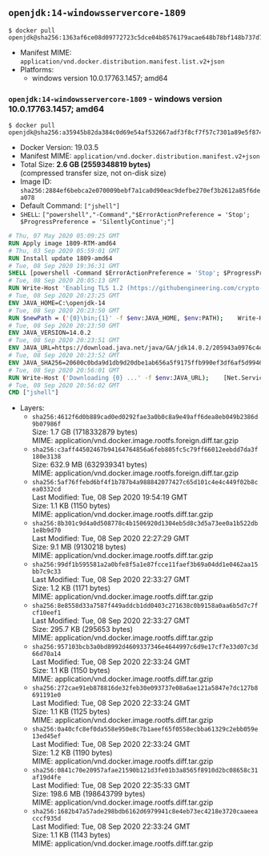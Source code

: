 ## `openjdk:14-windowsservercore-1809`

```console
$ docker pull openjdk@sha256:1363af6ce08d09772723c5dce04b8576179acae648b78bf148b737d700c1eed3
```

-	Manifest MIME: `application/vnd.docker.distribution.manifest.list.v2+json`
-	Platforms:
	-	windows version 10.0.17763.1457; amd64

### `openjdk:14-windowsservercore-1809` - windows version 10.0.17763.1457; amd64

```console
$ docker pull openjdk@sha256:a35945b82da384c0d69e54af532667adf3f8cf7f57c7301a89e5f874e56d3b13
```

-	Docker Version: 19.03.5
-	Manifest MIME: `application/vnd.docker.distribution.manifest.v2+json`
-	Total Size: **2.6 GB (2559348819 bytes)**  
	(compressed transfer size, not on-disk size)
-	Image ID: `sha256:2884ef6bebca2e070009bebf7a1ca0d90eac9defbe270ef3b2612a85f6dea078`
-	Default Command: `["jshell"]`
-	`SHELL`: `["powershell","-Command","$ErrorActionPreference = 'Stop'; $ProgressPreference = 'SilentlyContinue';"]`

```dockerfile
# Thu, 07 May 2020 05:09:25 GMT
RUN Apply image 1809-RTM-amd64
# Thu, 03 Sep 2020 05:59:01 GMT
RUN Install update 1809-amd64
# Tue, 08 Sep 2020 19:36:31 GMT
SHELL [powershell -Command $ErrorActionPreference = 'Stop'; $ProgressPreference = 'SilentlyContinue';]
# Tue, 08 Sep 2020 20:05:13 GMT
RUN Write-Host 'Enabling TLS 1.2 (https://githubengineering.com/crypto-removal-notice/) ...'; 	$tls12RegBase = 'HKLM:\\SYSTEM\CurrentControlSet\Control\SecurityProviders\SCHANNEL\Protocols\TLS 1.2'; 	if (Test-Path $tls12RegBase) { throw ('"{0}" already exists!' -f $tls12RegBase) }; 	New-Item -Path ('{0}/Client' -f $tls12RegBase) -Force; 	New-Item -Path ('{0}/Server' -f $tls12RegBase) -Force; 	New-ItemProperty -Path ('{0}/Client' -f $tls12RegBase) -Name 'DisabledByDefault' -PropertyType DWORD -Value 0 -Force; 	New-ItemProperty -Path ('{0}/Client' -f $tls12RegBase) -Name 'Enabled' -PropertyType DWORD -Value 1 -Force; 	New-ItemProperty -Path ('{0}/Server' -f $tls12RegBase) -Name 'DisabledByDefault' -PropertyType DWORD -Value 0 -Force; 	New-ItemProperty -Path ('{0}/Server' -f $tls12RegBase) -Name 'Enabled' -PropertyType DWORD -Value 1 -Force
# Tue, 08 Sep 2020 20:23:25 GMT
ENV JAVA_HOME=C:\openjdk-14
# Tue, 08 Sep 2020 20:23:50 GMT
RUN $newPath = ('{0}\bin;{1}' -f $env:JAVA_HOME, $env:PATH); 	Write-Host ('Updating PATH: {0}' -f $newPath); 	setx /M PATH $newPath
# Tue, 08 Sep 2020 20:23:50 GMT
ENV JAVA_VERSION=14.0.2
# Tue, 08 Sep 2020 20:23:51 GMT
ENV JAVA_URL=https://download.java.net/java/GA/jdk14.0.2/205943a0976c4ed48cb16f1043c5c647/12/GPL/openjdk-14.0.2_windows-x64_bin.zip
# Tue, 08 Sep 2020 20:23:52 GMT
ENV JAVA_SHA256=20600c0bda9d1db9d20dbe1ab656a5f9175ffb990ef3df6af5d994673e4d8ff9
# Tue, 08 Sep 2020 20:56:01 GMT
RUN Write-Host ('Downloading {0} ...' -f $env:JAVA_URL); 	[Net.ServicePointManager]::SecurityProtocol = [Net.SecurityProtocolType]::Tls12; 	Invoke-WebRequest -Uri $env:JAVA_URL -OutFile 'openjdk.zip'; 	Write-Host ('Verifying sha256 ({0}) ...' -f $env:JAVA_SHA256); 	if ((Get-FileHash openjdk.zip -Algorithm sha256).Hash -ne $env:JAVA_SHA256) { 		Write-Host 'FAILED!'; 		exit 1; 	}; 		Write-Host 'Expanding ...'; 	New-Item -ItemType Directory -Path C:\temp | Out-Null; 	Expand-Archive openjdk.zip -DestinationPath C:\temp; 	Move-Item -Path C:\temp\* -Destination $env:JAVA_HOME; 	Remove-Item C:\temp; 		Write-Host 'Removing ...'; 	Remove-Item openjdk.zip -Force; 		Write-Host 'Verifying install ...'; 	Write-Host '  javac --version'; javac --version; 	Write-Host '  java --version'; java --version; 		Write-Host 'Complete.'
# Tue, 08 Sep 2020 20:56:02 GMT
CMD ["jshell"]
```

-	Layers:
	-	`sha256:4612f6d0b889cad0ed0292fae3a0b0c8a9e49aff6dea8eb049b2386d9b07986f`  
		Size: 1.7 GB (1718332879 bytes)  
		MIME: application/vnd.docker.image.rootfs.foreign.diff.tar.gzip
	-	`sha256:c3aff44502467b94164764856a6feb805fc5c79ff66012eebdd7da3f180e3138`  
		Size: 632.9 MB (632939341 bytes)  
		MIME: application/vnd.docker.image.rootfs.foreign.diff.tar.gzip
	-	`sha256:5af76ffebd6bf4f1b787b4a988842077427c65d101c4e4c449f02b8cea0332cd`  
		Last Modified: Tue, 08 Sep 2020 19:54:19 GMT  
		Size: 1.1 KB (1150 bytes)  
		MIME: application/vnd.docker.image.rootfs.diff.tar.gzip
	-	`sha256:8b301c9d4a0d508778c4b1506920d1304eb5d8c3d5a73ee0a1b522db1e8b9d70`  
		Last Modified: Tue, 08 Sep 2020 22:27:29 GMT  
		Size: 9.1 MB (9130218 bytes)  
		MIME: application/vnd.docker.image.rootfs.diff.tar.gzip
	-	`sha256:99df1b595581a2a0bfe8f5a1e87fcce11faef3b69a04dd1e0462aa15bb7c9c33`  
		Last Modified: Tue, 08 Sep 2020 22:33:27 GMT  
		Size: 1.2 KB (1171 bytes)  
		MIME: application/vnd.docker.image.rootfs.diff.tar.gzip
	-	`sha256:8e8558d33a7587f449addcb1dd0403c271638c0b9158a0aa6b5d7c7fcf10eef1`  
		Last Modified: Tue, 08 Sep 2020 22:33:27 GMT  
		Size: 295.7 KB (295653 bytes)  
		MIME: application/vnd.docker.image.rootfs.diff.tar.gzip
	-	`sha256:957103bcb3a0bd8992d4609337346e4644997c6d9e17cf7e33d07c3d66d70a14`  
		Last Modified: Tue, 08 Sep 2020 22:33:24 GMT  
		Size: 1.1 KB (1150 bytes)  
		MIME: application/vnd.docker.image.rootfs.diff.tar.gzip
	-	`sha256:272cae91eb878816de32feb30e093737e08a6ae121a5847e7dc127b8691191e0`  
		Last Modified: Tue, 08 Sep 2020 22:33:24 GMT  
		Size: 1.1 KB (1125 bytes)  
		MIME: application/vnd.docker.image.rootfs.diff.tar.gzip
	-	`sha256:0a40cfc8ef0da558e950e8c7b1aeef65f0558ecbba61329c2ebb059e13ed45ef`  
		Last Modified: Tue, 08 Sep 2020 22:33:24 GMT  
		Size: 1.2 KB (1190 bytes)  
		MIME: application/vnd.docker.image.rootfs.diff.tar.gzip
	-	`sha256:0841c70e20957afae21590b121d3fe01b3a8565f8910d2bc08658c31af19d4fe`  
		Last Modified: Tue, 08 Sep 2020 22:35:33 GMT  
		Size: 198.6 MB (198643799 bytes)  
		MIME: application/vnd.docker.image.rootfs.diff.tar.gzip
	-	`sha256:1682b47a57ade298bdb6162d6979941c8e4eb73ec4218e3720caaeeacccf935d`  
		Last Modified: Tue, 08 Sep 2020 22:33:24 GMT  
		Size: 1.1 KB (1143 bytes)  
		MIME: application/vnd.docker.image.rootfs.diff.tar.gzip

